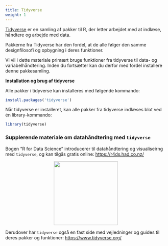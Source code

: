 ```yaml
---
title: Tidyverse
weight: 1
---
```

[Tidyverse](https://www.tidyverse.org/) er en samling af pakker til R,
der letter arbejdet med at indlæse, håndtere og arbejde med data.

Pakkerne fra Tidyverse har den fordel, at de alle følger den samme
designfilosofi og opbygning i deres funktioner.

Vi vil i dette materiale primært bruge funktioner fra tidyverse til
data- og variabelhåndtering. Inden du fortsætter kan du derfor med
fordel installere denne pakkesamling.

**Installation og brug af tidyverse**

Alle pakker i tidyverse kan installeres med følgende kommando:

``` r
install.packages('tidyverse')
```

Når tidyverse er installeret, kan alle pakker fra tidyverse indlæses
blot ved én library-kommando:

``` r
library(tidyverse)
```

### Supplerende materiale om datahåndtering med `tidyverse`

Bogen “R for Data Science” introducerer til datahåndtering og
visualiseirng med `tidyverse`, og kan tilgås gratis online:
https://r4ds.had.co.nz/

<center>
<a href = "https://r4ds.had.co.nz/">
<img src="https://d33wubrfki0l68.cloudfront.net/b88ef926a004b0fce72b2526b0b5c4413666a4cb/24a30/cover.png" width="200"/></a>
</center>

Derudover har `tidyverse` også en fast side med vejledninger og guides
til deres pakker og funktioner: https://www.tidyverse.org/
